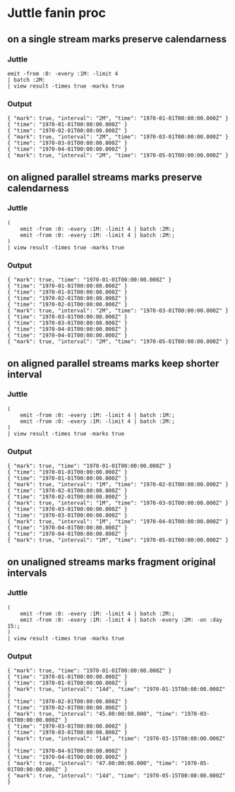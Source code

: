 # Juttle fanin proc

## on a single stream marks preserve calendarness

### Juttle

    emit -from :0: -every :1M: -limit 4
    | batch :2M:
    | view result -times true -marks true

### Output

    { "mark": true, "interval": "2M", "time": "1970-01-01T00:00:00.000Z" }
    { "time": "1970-01-01T00:00:00.000Z" }
    { "time": "1970-02-01T00:00:00.000Z" }
    { "mark": true, "interval": "2M", "time": "1970-03-01T00:00:00.000Z" }
    { "time": "1970-03-01T00:00:00.000Z" }
    { "time": "1970-04-01T00:00:00.000Z" }
    { "mark": true, "interval": "2M", "time": "1970-05-01T00:00:00.000Z" }

## on aligned parallel streams marks preserve calendarness

### Juttle

    (
        emit -from :0: -every :1M: -limit 4 | batch :2M:;
        emit -from :0: -every :1M: -limit 4 | batch :2M:;
    )
    | view result -times true -marks true

### Output

    { "mark": true, "time": "1970-01-01T00:00:00.000Z" }
    { "time": "1970-01-01T00:00:00.000Z" }
    { "time": "1970-01-01T00:00:00.000Z" }
    { "time": "1970-02-01T00:00:00.000Z" }
    { "time": "1970-02-01T00:00:00.000Z" }
    { "mark": true, "interval": "2M", "time": "1970-03-01T00:00:00.000Z" }
    { "time": "1970-03-01T00:00:00.000Z" }
    { "time": "1970-03-01T00:00:00.000Z" }
    { "time": "1970-04-01T00:00:00.000Z" }
    { "time": "1970-04-01T00:00:00.000Z" }
    { "mark": true, "interval": "2M", "time": "1970-05-01T00:00:00.000Z" }

## on aligned parallel streams marks keep shorter interval

### Juttle

    (
        emit -from :0: -every :1M: -limit 4 | batch :1M:;
        emit -from :0: -every :1M: -limit 4 | batch :2M:;
    )
    | view result -times true -marks true

### Output

    { "mark": true, "time": "1970-01-01T00:00:00.000Z" }
    { "time": "1970-01-01T00:00:00.000Z" }
    { "time": "1970-01-01T00:00:00.000Z" }
    { "mark": true, "interval": "1M", "time": "1970-02-01T00:00:00.000Z" }
    { "time": "1970-02-01T00:00:00.000Z" }
    { "time": "1970-02-01T00:00:00.000Z" }
    { "mark": true, "interval": "1M", "time": "1970-03-01T00:00:00.000Z" }
    { "time": "1970-03-01T00:00:00.000Z" }
    { "time": "1970-03-01T00:00:00.000Z" }
    { "mark": true, "interval": "1M", "time": "1970-04-01T00:00:00.000Z" }
    { "time": "1970-04-01T00:00:00.000Z" }
    { "time": "1970-04-01T00:00:00.000Z" }
    { "mark": true, "interval": "1M", "time": "1970-05-01T00:00:00.000Z" }

## on unaligned streams marks fragment original intervals

### Juttle

    (
        emit -from :0: -every :1M: -limit 4 | batch :2M:;
        emit -from :0: -every :1M: -limit 4 | batch -every :2M: -on :day 15:;
    )
    | view result -times true -marks true

### Output

    { "mark": true, "time": "1970-01-01T00:00:00.000Z" }
    { "time": "1970-01-01T00:00:00.000Z" }
    { "time": "1970-01-01T00:00:00.000Z" }
    { "mark": true, "interval": "14d", "time": "1970-01-15T00:00:00.000Z" }
    { "time": "1970-02-01T00:00:00.000Z" }
    { "time": "1970-02-01T00:00:00.000Z" }
    { "mark": true, "interval": "45.00:00:00.000", "time": "1970-03-01T00:00:00.000Z" }
    { "time": "1970-03-01T00:00:00.000Z" }
    { "time": "1970-03-01T00:00:00.000Z" }
    { "mark": true, "interval": "14d", "time": "1970-03-15T00:00:00.000Z" }
    { "time": "1970-04-01T00:00:00.000Z" }
    { "time": "1970-04-01T00:00:00.000Z" }
    { "mark": true, "interval": "47.00:00:00.000", "time": "1970-05-01T00:00:00.000Z" }
    { "mark": true, "interval": "14d", "time": "1970-05-15T00:00:00.000Z" }

